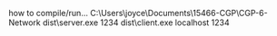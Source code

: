 how to compile/run...
C:\Users\joyce\Documents\15466-CGP\CGP-6-Network
dist\server.exe 1234
dist\client.exe localhost 1234